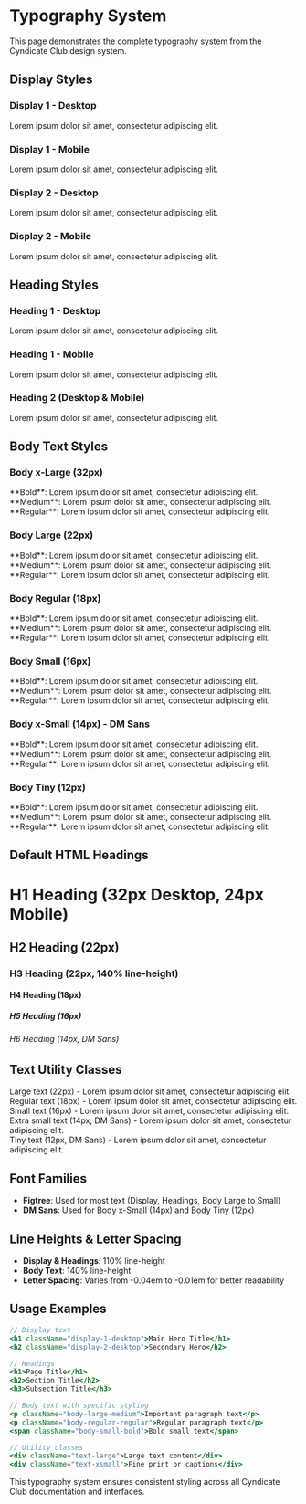 # Typography System

This page demonstrates the complete typography system from the Cyndicate Club design system.

## Display Styles

### Display 1 - Desktop
<div className="display-1-desktop">
Lorem ipsum dolor sit amet, consectetur adipiscing elit.
</div>

### Display 1 - Mobile
<div className="display-1-mobile">
Lorem ipsum dolor sit amet, consectetur adipiscing elit.
</div>

### Display 2 - Desktop
<div className="display-2-desktop">
Lorem ipsum dolor sit amet, consectetur adipiscing elit.
</div>

### Display 2 - Mobile
<div className="display-2-mobile">
Lorem ipsum dolor sit amet, consectetur adipiscing elit.
</div>

## Heading Styles

### Heading 1 - Desktop
<div className="heading-1-desktop">
Lorem ipsum dolor sit amet, consectetur adipiscing elit.
</div>

### Heading 1 - Mobile
<div className="heading-1-mobile">
Lorem ipsum dolor sit amet, consectetur adipiscing elit.
</div>

### Heading 2 (Desktop & Mobile)
<div className="heading-2-desktop">
Lorem ipsum dolor sit amet, consectetur adipiscing elit.
</div>

## Body Text Styles

### Body x-Large (32px)
<div className="body-xlarge-bold">
**Bold**: Lorem ipsum dolor sit amet, consectetur adipiscing elit.
</div>
<div className="body-xlarge-medium">
**Medium**: Lorem ipsum dolor sit amet, consectetur adipiscing elit.
</div>
<div className="body-xlarge-regular">
**Regular**: Lorem ipsum dolor sit amet, consectetur adipiscing elit.
</div>

### Body Large (22px)
<div className="body-large-bold">
**Bold**: Lorem ipsum dolor sit amet, consectetur adipiscing elit.
</div>
<div className="body-large-medium">
**Medium**: Lorem ipsum dolor sit amet, consectetur adipiscing elit.
</div>
<div className="body-large-regular">
**Regular**: Lorem ipsum dolor sit amet, consectetur adipiscing elit.
</div>

### Body Regular (18px)
<div className="body-regular-bold">
**Bold**: Lorem ipsum dolor sit amet, consectetur adipiscing elit.
</div>
<div className="body-regular-medium">
**Medium**: Lorem ipsum dolor sit amet, consectetur adipiscing elit.
</div>
<div className="body-regular-regular">
**Regular**: Lorem ipsum dolor sit amet, consectetur adipiscing elit.
</div>

### Body Small (16px)
<div className="body-small-bold">
**Bold**: Lorem ipsum dolor sit amet, consectetur adipiscing elit.
</div>
<div className="body-small-medium">
**Medium**: Lorem ipsum dolor sit amet, consectetur adipiscing elit.
</div>
<div className="body-small-regular">
**Regular**: Lorem ipsum dolor sit amet, consectetur adipiscing elit.
</div>

### Body x-Small (14px) - DM Sans
<div className="body-xsmall-bold">
**Bold**: Lorem ipsum dolor sit amet, consectetur adipiscing elit.
</div>
<div className="body-xsmall-medium">
**Medium**: Lorem ipsum dolor sit amet, consectetur adipiscing elit.
</div>
<div className="body-xsmall-regular">
**Regular**: Lorem ipsum dolor sit amet, consectetur adipiscing elit.
</div>

### Body Tiny (12px)
<div className="body-tiny-bold">
**Bold**: Lorem ipsum dolor sit amet, consectetur adipiscing elit.
</div>
<div className="body-tiny-medium">
**Medium**: Lorem ipsum dolor sit amet, consectetur adipiscing elit.
</div>
<div className="body-tiny-regular">
**Regular**: Lorem ipsum dolor sit amet, consectetur adipiscing elit.
</div>

## Default HTML Headings

# H1 Heading (32px Desktop, 24px Mobile)
## H2 Heading (22px)
### H3 Heading (22px, 140% line-height)
#### H4 Heading (18px)
##### H5 Heading (16px)
###### H6 Heading (14px, DM Sans)

## Text Utility Classes

<div className="text-large">
Large text (22px) - Lorem ipsum dolor sit amet, consectetur adipiscing elit.
</div>

<div className="text-regular">
Regular text (18px) - Lorem ipsum dolor sit amet, consectetur adipiscing elit.
</div>

<div className="text-small">
Small text (16px) - Lorem ipsum dolor sit amet, consectetur adipiscing elit.
</div>

<div className="text-xsmall">
Extra small text (14px, DM Sans) - Lorem ipsum dolor sit amet, consectetur adipiscing elit.
</div>

<div className="text-tiny">
Tiny text (12px, DM Sans) - Lorem ipsum dolor sit amet, consectetur adipiscing elit.
</div>

## Font Families

- **Figtree**: Used for most text (Display, Headings, Body Large to Small)
- **DM Sans**: Used for Body x-Small (14px) and Body Tiny (12px)

## Line Heights & Letter Spacing

- **Display & Headings**: 110% line-height
- **Body Text**: 140% line-height
- **Letter Spacing**: Varies from -0.04em to -0.01em for better readability

## Usage Examples

```jsx
// Display text
<h1 className="display-1-desktop">Main Hero Title</h1>
<h2 className="display-2-desktop">Secondary Hero</h2>

// Headings
<h1>Page Title</h1>
<h2>Section Title</h2>
<h3>Subsection Title</h3>

// Body text with specific styling
<p className="body-large-medium">Important paragraph text</p>
<p className="body-regular-regular">Regular paragraph text</p>
<span className="body-small-bold">Bold small text</span>

// Utility classes
<div className="text-large">Large text content</div>
<div className="text-xsmall">Fine print or captions</div>
```

This typography system ensures consistent styling across all Cyndicate Club documentation and interfaces. 